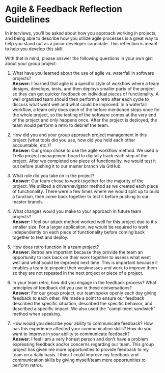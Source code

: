 # Agile & Feedback Reflection Guidelines
In interviews, you'll be asked about how you approach working in projects, and being able to describe how you utilize agile processes is a great way to help you stand out as a junior developer candidate. This reflection is meant to help you develop this skill.

With that in mind, please answer the following questions in your own gist about your group project:

1. What have you learned about the use of agile vs. waterfall in software projects?<br>
**Answer:** I learned that agile is a specific style of workflow where a team designs, develops, tests, and then deploys smaller parts of the project so they can get quicker feedback on individual pieces of functionality. A well organized team should then perform a retro after each cycle to discuss what went well and what could be improved. In a waterfall workflow, a team only does each of the before mentioned steps once for the whole project, so the testing of the software comes at the very end of the project and only happens once. After the project is deployed, the team would perform a retro to debrief the team.

2. How did you and your group approach project management in this project (what tools did you use, how did you hold each other accountable, etc.)?<br>
**Answer:** Our group chose to use the agile workflow method. We used a Trello project management board to digitally track each step of the project. After we completed one piece of functionality, we would test it out before pushing it to our master branch via GitHub.

3. What role did you take on in the project?<br>
**Answer:** Our team chose to work together for the majority of the project. We utilized a driver/navigator method as we created each piece of functionality. There were a few times where we would split up to build a function, then come back together to test it before pushing to our master branch.

4. What changes would you make to your approach in future team projects?<br>
**Answer:** I feel our attack method worked well for this project due to it's smaller size. For a larger application, we would be required to work independently on each piece of functionality before coming back together to test and deploy.

5. How does retro function in a team project?<br>
**Answer:** Retros are important because they provide the team an opportunity to look back on their work together to assess what went well and what could be improved next time. This is important because it enables a team to pinpoint their weaknesses and work to improve them so they are not repeated in the next project or piece of a project.

6. In your team retro, how did you engage in the feedback process? What principles of feedback did you use in these conversations?<br>
**Answer:** For our group project, our team spoke openly each day giving feedback to each other. We made a point to ensure our feedback described the specific situation, described the specific behavior, and described a specific impact. We also used the "compliment sandwich" method when speaking.

7. How would you describe your ability to communicate feedback? How has this experience affected your communication skills? How do you want to improve in your ability to communicate feedback?<br>
**Answer:** I feel I am a very honest person and don't have a problem expressing feedback and/or concerns regarding our team. This group project has given me more opportunities to provide feedback to my team on a daily basis. I think I could improve my feedback and communication skills by giving myself/team more opportunities to perform retros.
